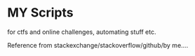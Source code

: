 # MY Scripts

for ctfs and online challenges, automating stuff etc.

Reference from stackexchange/stackoverflow/github/by me....
